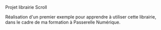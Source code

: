 Projet librairie Scroll

Réalisation d'un premier exemple pour apprendre à utiliser cette librairie, 
dans le cadre de ma formation à Passerelle Numérique.
